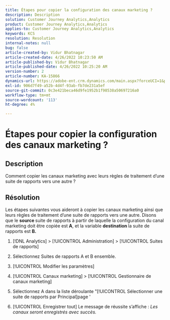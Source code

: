 ```yaml
---
title: Étapes pour copier la configuration des canaux marketing ?
description: Description
solution: Customer Journey Analytics,Analytics
product: Customer Journey Analytics,Analytics
applies-to: Customer Journey Analytics,Analytics
keywords: KCS
resolution: Resolution
internal-notes: null
bug: false
article-created-by: Vidur Bhatnagar
article-created-date: 4/26/2022 10:23:50 AM
article-published-by: Vidur Bhatnagar
article-published-date: 4/26/2022 10:25:20 AM
version-number: 2
article-number: KA-15866
dynamics-url: https://adobe-ent.crm.dynamics.com/main.aspx?forceUCI=1&pagetype=entityrecord&etn=knowledgearticle&id=00f23cf1-4ac5-ec11-a7b6-0022480a1004
exl-id: 906d7f49-a52b-4d4f-93ab-fb7de231a5ef
source-git-commit: 0c3e421beca46d9fe1952b1f98538a50697216a0
workflow-type: tm+mt
source-wordcount: '113'
ht-degree: 4%

---
```


# Étapes pour copier la configuration des canaux marketing ?

## Description


Comment copier les canaux marketing avec leurs règles de traitement d’une suite de rapports vers une autre ?


## Résolution


Les étapes suivantes vous aideront à copier les canaux marketing ainsi que leurs règles de traitement d’une suite de rapports vers une autre. Disons que le <b>source </b>suite de rapports à partir de laquelle la configuration du canal marketing doit être copiée est <b>A</b>, et la variable <b>destination </b>la suite de rapports est <b>B.</b>

1. [!DNL Analytics] > [!UICONTROL Administration] > [!UICONTROL Suites de rapports]

2. Sélectionnez Suites de rapports A et B ensemble.

3. [!UICONTROL Modifier les paramètres]

4. [!UICONTROL Canaux marketing] > [!UICONTROL Gestionnaire de canaux marketing]

5. Sélectionnez A dans la liste déroulante &quot;[!UICONTROL Sélectionner une suite de rapports par Principal]page &#39;

6. [!UICONTROL Enregistrer tout]  Le message de réussite s’affiche : *Les canaux seront enregistrés avec succès.*

